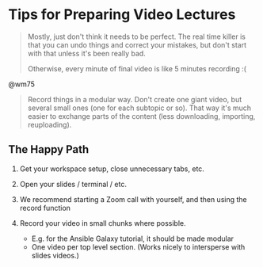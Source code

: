 # Tips for Preparing Video Lectures

> Mostly, just don't think it needs to be perfect. The real time killer is that you can undo things and correct your mistakes, but don't start with that unless it's been really bad.
>
> Otherwise, every minute of final video is like 5 minutes recording :(

@wm75

> Record things in a modular way. Don't create one giant video, but several small ones (one for each subtopic or so). That way it's much easier to exchange parts of the content (less downloading, importing, reuploading).

## The Happy Path

1. Get your workspace setup, close unnecessary tabs, etc.
2. Open your slides / terminal / etc.
3. We recommend starting a Zoom call with yourself, and then using the record function
4. Record your video in small chunks where possible.

   - E.g. for the Ansible Galaxy tutorial, it should be made modular
   - One video per top level section. (Works nicely to intersperse with slides videos.)



